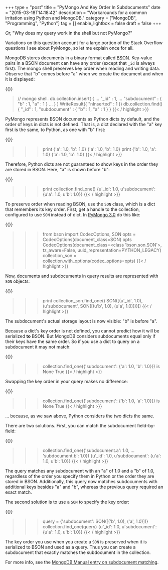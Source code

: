 +++
type = "post"
title = "PyMongo And Key Order In Subdocuments"
date = "2015-03-18T14:18:42"
description = "Workarounds for a common irritation using Python and MongoDB."
category = ["MongoDB", "Programming", "Python"]
tag = []
enable_lightbox = false
draft = false
+++

<p><em>Or,</em> "Why does my query work in the shell but not PyMongo?"</p>
<p>Variations on this question account for a large portion of the Stack Overflow questions I see about PyMongo, so let me explain once for all.</p>
<p>MongoDB stores documents in a binary format called <a href="http://bsonspec.org/">BSON</a>.
Key-value pairs in a BSON document can have any order (except that <code>_id</code>
is always first). The mongo shell preserves key order when reading and writing
data. Observe that "b" comes before "a" when we create the document and when it
is displayed:</p>

{{<highlight javascript>}}
> // mongo shell.
> db.collection.insert( {
...     "_id" : 1,
...     "subdocument" : { "b" : 1, "a" : 1 }
... } )
WriteResult({ "nInserted" : 1 })
> db.collection.find()
{ "_id" : 1, "subdocument" : { "b" : 1, "a" : 1 } }
{{< / highlight >}}

<p>PyMongo represents BSON documents as Python dicts by default, and the order
of keys in dicts is not defined. That is, a dict declared with the "a" key
first is the same, to Python, as one with "b" first:</p>

{{<highlight python3>}}
>>> print {'a': 1.0, 'b': 1.0}
{'a': 1.0, 'b': 1.0}
>>> print {'b': 1.0, 'a': 1.0}
{'a': 1.0, 'b': 1.0}
{{< / highlight >}}

<p>Therefore, Python dicts are not guaranteed to show keys in the order they are
stored in BSON. Here, "a" is shown before "b":</p>

{{<highlight python3>}}
>>> print collection.find_one()
{u'_id': 1.0, u'subdocument': {u'a': 1.0, u'b': 1.0}}
{{< / highlight >}}

<p>To preserve order when reading BSON, use the <code>SON</code> class,
which is a dict that remembers its key order. First, get a handle to the
collection, configured to use <code>SON</code> instead of dict. In <a href="/pymongo-3-beta/">PyMongo 3.0</a> do this like:</p>

{{<highlight python3>}}
>>> from bson import CodecOptions, SON
>>> opts = CodecOptions(document_class=SON)
>>> opts
CodecOptions(document_class=<class 'bson.son.SON'>,
             tz_aware=False,
             uuid_representation=PYTHON_LEGACY)
>>> collection_son = collection.with_options(codec_options=opts)
{{< / highlight >}}

<p>Now, documents and subdocuments in query results are represented with
<code>SON</code> objects:</p>

{{<highlight python3>}}
>>> print collection_son.find_one()
SON([(u'_id', 1.0), (u'subdocument', SON([(u'b', 1.0), (u'a', 1.0)]))])
{{< / highlight >}}

<p>The subdocument's actual storage layout is now visible: "b" is before "a".</p>
<p>Because a dict's key order is not defined, you cannot predict how it will be
serialized <strong>to</strong> BSON. But MongoDB considers subdocuments equal only if their
keys have the same order. So if you use a dict to query on a subdocument it may
not match:</p>

{{<highlight python3>}}
>>> collection.find_one({'subdocument': {'a': 1.0, 'b': 1.0}}) is None
True
{{< / highlight >}}

<p>Swapping the key order in your query makes no difference:</p>

{{<highlight python3>}}
>>> collection.find_one({'subdocument': {'b': 1.0, 'a': 1.0}}) is None
True
{{< / highlight >}}

<p>... because, as we saw above, Python considers the two dicts the same.</p>
<p>There are two solutions. First, you can match the subdocument field-by-field:</p>

{{<highlight python3>}}
>>> collection.find_one({'subdocument.a': 1.0,
...                      'subdocument.b': 1.0})
{u'_id': 1.0, u'subdocument': {u'a': 1.0, u'b': 1.0}}
{{< / highlight >}}

<p>The query matches any subdocument with an "a" of 1.0 and a "b" of 1.0,
regardless of the order you specify them in Python or the order they are stored
in BSON. Additionally, this query now matches subdocuments with additional
keys besides "a" and "b", whereas the previous query required an exact match.</p>
<p>The second solution is to use a <code>SON</code> to specify the key order:</p>

{{<highlight python3>}}
>>> query = {'subdocument': SON([('b', 1.0), ('a', 1.0)])}
>>> collection.find_one(query)
{u'_id': 1.0, u'subdocument': {u'a': 1.0, u'b': 1.0}}
{{< / highlight >}}

<p>The key order you use when you create a <code>SON</code> is preserved
when it is serialized to BSON and used as a query. Thus you can create a
subdocument that exactly matches the subdocument in the collection.</p>
<p>For more info, see the <a href="http://docs.mongodb.org/manual/tutorial/query-documents/#embedded-documents">MongoDB Manual entry on subdocument matching</a>.</p>
